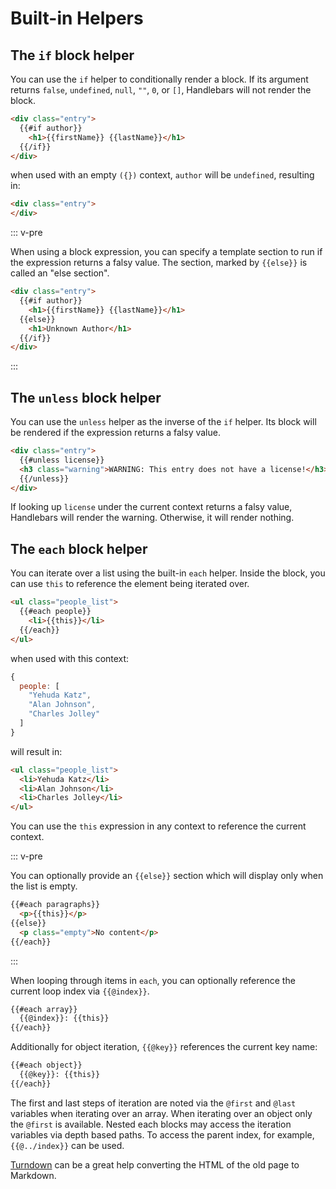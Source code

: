 # Built-in Helpers 

## The `if` block helper
You can use the `if` helper to conditionally render a block. If its argument returns `false`, `undefined`, `null`, `""`, `0`, or `[]`, Handlebars will not render the block.

```html
<div class="entry">
  {{#if author}}
    <h1>{{firstName}} {{lastName}}</h1>
  {{/if}}
</div>
```

when used with an empty `({})` context, `author` will be `undefined`, resulting in:
```html
<div class="entry">
</div>
```

::: v-pre

When using a block expression, you can specify a template section to run if the expression returns a falsy value. The section, marked by `{{else}}` is called an "else section".

```html
<div class="entry">
  {{#if author}}
    <h1>{{firstName}} {{lastName}}</h1>
  {{else}}
    <h1>Unknown Author</h1>
  {{/if}}
</div>
```

:::


## The `unless` block helper
You can use the `unless` helper as the inverse of the `if` helper. Its block will be rendered if the expression returns a falsy value.

```html
<div class="entry">
  {{#unless license}}
  <h3 class="warning">WARNING: This entry does not have a license!</h3>
  {{/unless}}
</div>
```

If looking up `license` under the current context returns a falsy value, Handlebars will render the warning. Otherwise, it will render nothing.

## The `each` block helper
You can iterate over a list using the built-in `each` helper. Inside the block, you can use `this` to reference the element being iterated over.

```html
<ul class="people_list">
  {{#each people}}
    <li>{{this}}</li>
  {{/each}}
</ul>
```

when used with this context:

```js
{
  people: [
    "Yehuda Katz",
    "Alan Johnson",
    "Charles Jolley"
  ]
}
```

will result in:

```html
<ul class="people_list">
  <li>Yehuda Katz</li>
  <li>Alan Johnson</li>
  <li>Charles Jolley</li>
</ul>
```

You can use the `this` expression in any context to reference the current context.

::: v-pre

You can optionally provide an `{{else}}` section which will display only when the list is empty.

```html
{{#each paragraphs}}
  <p>{{this}}</p>
{{else}}
  <p class="empty">No content</p>
{{/each}}
```

:::

When looping through items in `each`, you can optionally reference the current loop index via `{{@index}}`.

```html
{{#each array}}
  {{@index}}: {{this}}
{{/each}}
```

Additionally for object iteration, `{{@key}}` references the current key name:

```html
{{#each object}}
  {{@key}}: {{this}}
{{/each}}
```

The first and last steps of iteration are noted via the `@first` and `@last` variables when iterating over an array. When iterating over an object only the `@first` is available.
Nested each blocks may access the iteration variables via depth based paths. To access the parent index, for example, `{{@../index}}` can be used.


[Turndown](http://domchristie.github.io/turndown/) can be a great help converting the HTML of the old page to Markdown.
